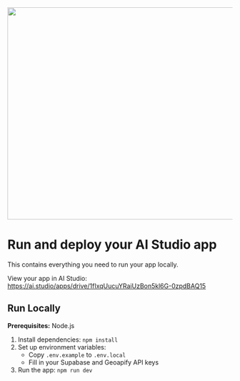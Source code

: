 <div align="center">
<img width="1200" height="475" alt="GHBanner" src="https://github.com/user-attachments/assets/0aa67016-6eaf-458a-adb2-6e31a0763ed6" />
</div>

# Run and deploy your AI Studio app

This contains everything you need to run your app locally.

View your app in AI Studio: https://ai.studio/apps/drive/1fIxqUucuYRaiUzBon5kl6G-0zpdBAQ15

## Run Locally

**Prerequisites:**  Node.js


1. Install dependencies:
   `npm install`
2. Set up environment variables:
   - Copy `.env.example` to `.env.local`
   - Fill in your Supabase and Geoapify API keys
3. Run the app:
   `npm run dev`
